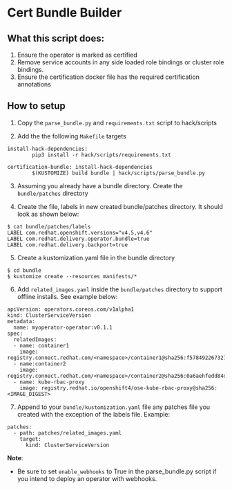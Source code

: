 # Cert Bundle Builder

## What this script does:
1. Ensure the operator is marked as certified
2. Remove service accounts in any side loaded role bindings or cluster role bindings.
3. Ensure the certification docker file has the required certification annotations

## How to setup

1. Copy the `parse_bundle.py` and `requirements.txt` script to hack/scripts

2. Add the the following `Makefile` targets

```
install-hack-dependencies:
        pip3 install -r hack/scripts/requirements.txt

certification-bundle: install-hack-dependencies
        $(KUSTOMIZE) build bundle | hack/scripts/parse_bundle.py
```


3. Assuming you already have a bundle directory. Create the `bundle/patches` directory

4. Create the file, labels in new created bundle/patches directory. It should look as shown below:
```
$ cat bundle/patches/labels
LABEL com.redhat.openshift.versions="v4.5,v4.6"
LABEL com.redhat.delivery.operator.bundle=true
LABEL com.redhat.delivery.backport=true
```
5. Create a kustomization.yaml file in the bundle directory

```
$ cd bundle
$ kustomize create --resources manifests/*
```

6. Add `related_images.yaml` inside the `bundle/patches` directory to support offline installs. See example below:

```
apiVersion: operators.coreos.com/v1alpha1
kind: ClusterServiceVersion
metadata:
  name: myoperator-operator:v0.1.1
spec:
  relatedImages:
  - name: container1
    image: registry.connect.redhat.com/<namespace>/container1@sha256:f57849226732751479033e67aa5517662ccb60e982084110650d15b4f7d21cfh
  - name:container2
    image: registry.connect.redhat.com/<namespace>/container2@sha256:0a6aehfedd84de751bbbcefea69170fadd269d9caaaa58d97b45dcd060ef44c31
  - name: kube-rbac-proxy
    image: registry.redhat.io/openshift4/ose-kube-rbac-proxy@sha256:<IMAGE_DIGEST>
```

7. Append to your `bundle/kustomization.yaml` file any patches file you created with the exception of the labels file.
Example:

```
patches:
  - path: patches/related_images.yaml
    target:
      kind: ClusterServiceVersion
```

**Note**:
- Be sure to set `enable_webhooks` to True in the parse_bundle.py script if you intend to deploy an operator with webhooks.
